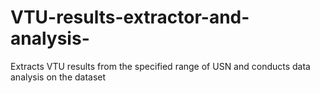 # VTU-results-extractor-and-analysis-
Extracts VTU results from the specified range of USN and conducts data analysis on the dataset
